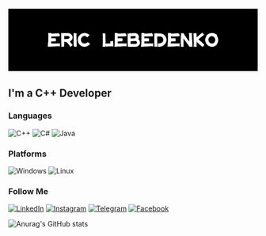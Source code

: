 [![Header](https://github.com/Eric-Lebedenko/Eric-Lebedenko/blob/main/assets/GIT%20BANNER.jpg)](http://www.eric-lebedenko.com/)

## I'm a C++ Developer

### Languages
![C++](https://img.shields.io/badge/c++-black.svg?style=for-the-badge&logo=c%2B%2B&logoColor=white)
![C#](https://img.shields.io/badge/c%23-black.svg?style=for-the-badge&logo=c-sharp&logoColor=white)
![Java](https://img.shields.io/badge/java-black.svg?style=for-the-badge&logo=java&logoColor=white)
### Platforms
![Windows](https://img.shields.io/badge/Windows-black?style=for-the-badge&logo=windows&logoColor=white)
![Linux](https://img.shields.io/badge/Linux-black?style=for-the-badge&logo=linux&logoColor=white)
### Follow Me

[![LinkedIn](https://img.shields.io/badge/linkedin-black.svg?style=for-the-badge&logo=linkedin&logoColor=white)](https://www.linkedin.com/in/eric-lebedenko/)
[![Instagram](https://img.shields.io/badge/Instagram-black.svg?style=for-the-badge&logo=Instagram&logoColor=white)](https://www.instagram.com/eric.lebedenko/)
[![Telegram](https://img.shields.io/badge/Telegram-black?style=for-the-badge&logo=telegram&logoColor=white)](https://t.me/x101011)
[![Facebook](https://img.shields.io/badge/Facebook-black?style=for-the-badge&logo=facebook&logoColor=white)](https://www.facebook.com/Lebedenko.Eric)


![Anurag's GitHub stats](https://github-readme-stats.vercel.app/api?username=eric-lebedenko&show_icons=true&theme=dark)
